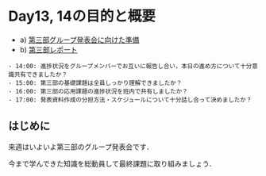 # Day13, 14の目的と概要

-   a) [第三部グループ発表会に向けた準備](../part3_5/last_presentation)
-   b) [第三部レポート](../../report/report.html#id6)

```{admonition} 本日の進捗確認チェックリスト
- 14:00: 進捗状況をグループメンバーでお互いに報告し合い，本日の進め方について十分意識共有できましたか？
- 15:00: 第三部の基礎課題は全員しっかり理解できましたか？
- 16:00: 第三部の応用課題の進捗状況を班内で共有しましたか？
- 17:00: 発表資料作成の分担方法・スケジュールについて十分話し合って決めましたか？
```
## はじめに

来週はいよいよ第三部のグループ発表会です．

今まで学んできた知識を総動員して最終課題に取り組みましょう．
